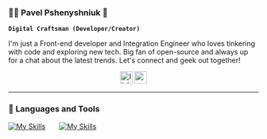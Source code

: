 ### 🦸‍♂️ Pavel Pshenyshniuk 👋

**`Digital Craftsman (Developer/Creator)`**

I'm just a Front-end developer and Integration Engineer who loves tinkering with code and exploring new tech. Big fan of open-source and always up for a chat about the latest trends. Let's connect and geek out together!

<div align="center">
  <a href="https://www.linkedin.com/in/pavel-pshenyshniuk/" style="text-decoration: none;" target="_blank">
    <img src="https://img.shields.io/static/v1?message=LinkedIn&logo=linkedin&label=&color=0077B5&logoColor=white&labelColor=&style=for-the-badge" height="25" alt="linkedin logo"  />
  </a>
  <a href="https://www.youtube.com/channel/UC9aYUnvrewZ-oqn5GI4JN7w" style="text-decoration: none;" target="_blank">
    <img src="https://img.shields.io/static/v1?message=Youtube&logo=youtube&label=&color=FF0000&logoColor=white&labelColor=&style=for-the-badge" height="25" alt="youtube logo"  />
  </a>
</div>

---

### 🧰 Languages and Tools

[![My Skills](https://skillicons.dev/icons?i=js,ts,react,nextjs,jquery,html,css,tailwind)](https://skillicons.dev) &nbsp;&nbsp;&nbsp;&nbsp;&nbsp; [![My Skills](https://skillicons.dev/icons?i=nodejs,mongo,git,docker)](https://skillicons.dev)
<br/>

<!--
**Pshenya/Pshenya** is a ✨ _special_ ✨ repository because its `README.md` (this file) appears on your GitHub profile.

Here are some ideas to get you started:

- 🔭 I’m currently working on ...
- 🌱 I’m currently learning ...
- 👯 I’m looking to collaborate on ...
- 🤔 I’m looking for help with ...
- 💬 Ask me about ...
- 📫 How to reach me: ...
- 😄 Pronouns: ...
- ⚡ Fun fact: ...
-->
